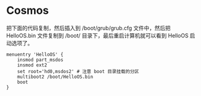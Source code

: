 # Cosmos

把下面的代码复制，然后插入到 /boot/grub/grub.cfg 文件中，然后把 HelloOS.bin 文件复制到 /boot/ 目录下，最后重启计算机就可以看到 HelloOS 启动选项了。

```
menuentry 'HelloOS' {
    insmod part_msdos
    insmod ext2
    set root='hd0,msdos2' # 注意 boot 目录挂载的分区
    multiboot2 /boot/HelloOS.bin
    boot
}
```
